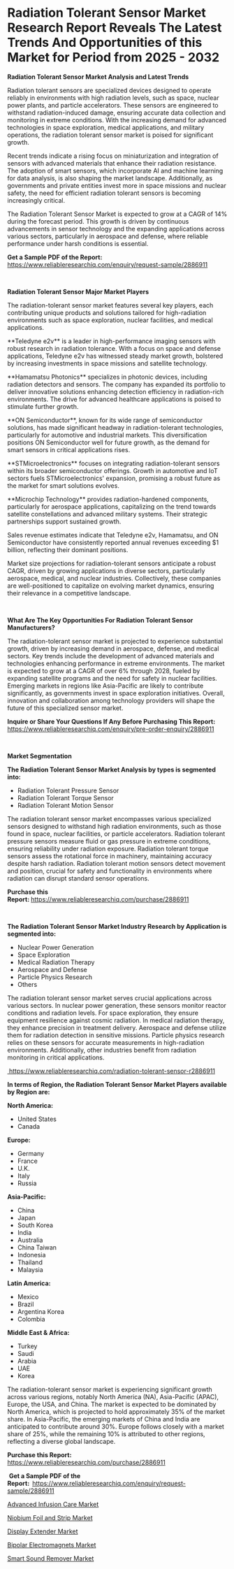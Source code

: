 <p><h1>Radiation Tolerant Sensor Market Research Report Reveals The Latest Trends And Opportunities of this Market for Period from 2025 - 2032</h1></p><p><strong>Radiation Tolerant Sensor Market Analysis and Latest Trends</strong></p>
<p><p>Radiation tolerant sensors are specialized devices designed to operate reliably in environments with high radiation levels, such as space, nuclear power plants, and particle accelerators. These sensors are engineered to withstand radiation-induced damage, ensuring accurate data collection and monitoring in extreme conditions. With the increasing demand for advanced technologies in space exploration, medical applications, and military operations, the radiation tolerant sensor market is poised for significant growth.</p><p>Recent trends indicate a rising focus on miniaturization and integration of sensors with advanced materials that enhance their radiation resistance. The adoption of smart sensors, which incorporate AI and machine learning for data analysis, is also shaping the market landscape. Additionally, as governments and private entities invest more in space missions and nuclear safety, the need for efficient radiation tolerant sensors is becoming increasingly critical.</p><p>The Radiation Tolerant Sensor Market is expected to grow at a CAGR of 14% during the forecast period. This growth is driven by continuous advancements in sensor technology and the expanding applications across various sectors, particularly in aerospace and defense, where reliable performance under harsh conditions is essential.</p></p>
<p><strong>Get a Sample PDF of the Report:&nbsp;</strong> <a href="https://www.reliableresearchiq.com/enquiry/request-sample/2886911?utm_campaign=1123&utm_medium=2&utm_source=Github&utm_content=ia&utm_term=13032025&utm_id=radiation-tolerant-sensor">https://www.reliableresearchiq.com/enquiry/request-sample/2886911</a></p>
<p>&nbsp;</p>
<p><strong>Radiation Tolerant Sensor Major Market Players</strong></p>
<p><p>The radiation-tolerant sensor market features several key players, each contributing unique products and solutions tailored for high-radiation environments such as space exploration, nuclear facilities, and medical applications.</p><p>**Teledyne e2v** is a leader in high-performance imaging sensors with robust research in radiation tolerance. With a focus on space and defense applications, Teledyne e2v has witnessed steady market growth, bolstered by increasing investments in space missions and satellite technology.</p><p>**Hamamatsu Photonics** specializes in photonic devices, including radiation detectors and sensors. The company has expanded its portfolio to deliver innovative solutions enhancing detection efficiency in radiation-rich environments. The drive for advanced healthcare applications is poised to stimulate further growth.</p><p>**ON Semiconductor**, known for its wide range of semiconductor solutions, has made significant headway in radiation-tolerant technologies, particularly for automotive and industrial markets. This diversification positions ON Semiconductor well for future growth, as the demand for smart sensors in critical applications rises.</p><p>**STMicroelectronics** focuses on integrating radiation-tolerant sensors within its broader semiconductor offerings. Growth in automotive and IoT sectors fuels STMicroelectronics' expansion, promising a robust future as the market for smart solutions evolves.</p><p>**Microchip Technology** provides radiation-hardened components, particularly for aerospace applications, capitalizing on the trend towards satellite constellations and advanced military systems. Their strategic partnerships support sustained growth.</p><p>Sales revenue estimates indicate that Teledyne e2v, Hamamatsu, and ON Semiconductor have consistently reported annual revenues exceeding $1 billion, reflecting their dominant positions. </p><p>Market size projections for radiation-tolerant sensors anticipate a robust CAGR, driven by growing applications in diverse sectors, particularly aerospace, medical, and nuclear industries. Collectively, these companies are well-positioned to capitalize on evolving market dynamics, ensuring their relevance in a competitive landscape.</p></p>
<p>&nbsp;</p>
<p><strong>What Are The Key Opportunities For Radiation Tolerant Sensor Manufacturers?</strong></p>
<p><p>The radiation-tolerant sensor market is projected to experience substantial growth, driven by increasing demand in aerospace, defense, and medical sectors. Key trends include the development of advanced materials and technologies enhancing performance in extreme environments. The market is expected to grow at a CAGR of over 6% through 2028, fueled by expanding satellite programs and the need for safety in nuclear facilities. Emerging markets in regions like Asia-Pacific are likely to contribute significantly, as governments invest in space exploration initiatives. Overall, innovation and collaboration among technology providers will shape the future of this specialized sensor market.</p></p>
<p><strong>Inquire or Share Your Questions If Any Before Purchasing This Report:</strong> <a href="https://www.reliableresearchiq.com/enquiry/pre-order-enquiry/2886911?utm_campaign=1123&utm_medium=2&utm_source=Github&utm_content=ia&utm_term=13032025&utm_id=radiation-tolerant-sensor">https://www.reliableresearchiq.com/enquiry/pre-order-enquiry/2886911</a></p>
<p>&nbsp;</p>
<p><strong>Market Segmentation</strong></p>
<p><strong>The Radiation Tolerant Sensor Market Analysis by types is segmented into:</strong></p>
<p><ul><li>Radiation Tolerant Pressure Sensor</li><li>Radiation Tolerant Torque Sensor</li><li>Radiation Tolerant Motion Sensor</li></ul></p>
<p><p>The radiation tolerant sensor market encompasses various specialized sensors designed to withstand high radiation environments, such as those found in space, nuclear facilities, or particle accelerators. Radiation tolerant pressure sensors measure fluid or gas pressure in extreme conditions, ensuring reliability under radiation exposure. Radiation tolerant torque sensors assess the rotational force in machinery, maintaining accuracy despite harsh radiation. Radiation tolerant motion sensors detect movement and position, crucial for safety and functionality in environments where radiation can disrupt standard sensor operations.</p></p>
<p><strong>Purchase this Report:&nbsp;</strong><a href="https://www.reliableresearchiq.com/purchase/2886911?utm_campaign=1123&utm_medium=2&utm_source=Github&utm_content=ia&utm_term=13032025&utm_id=radiation-tolerant-sensor">https://www.reliableresearchiq.com/purchase/2886911</a></p>
<p>&nbsp;</p>
<p><strong>The Radiation Tolerant Sensor Market Industry Research by Application is segmented into:</strong></p>
<p><ul><li>Nuclear Power Generation</li><li>Space Exploration</li><li>Medical Radiation Therapy</li><li>Aerospace and Defense</li><li>Particle Physics Research</li><li>Others</li></ul></p>
<p><p>The radiation tolerant sensor market serves crucial applications across various sectors. In nuclear power generation, these sensors monitor reactor conditions and radiation levels. For space exploration, they ensure equipment resilience against cosmic radiation. In medical radiation therapy, they enhance precision in treatment delivery. Aerospace and defense utilize them for radiation detection in sensitive missions. Particle physics research relies on these sensors for accurate measurements in high-radiation environments. Additionally, other industries benefit from radiation monitoring in critical applications.</p></p>
<p><a href="https://www.reliableresearchiq.com/radiation-tolerant-sensor-r2886911?utm_campaign=1123&utm_medium=2&utm_source=Github&utm_content=ia&utm_term=13032025&utm_id=radiation-tolerant-sensor">&nbsp;https://www.reliableresearchiq.com/radiation-tolerant-sensor-r2886911</a></p>
<p><strong>In terms of Region, the Radiation Tolerant Sensor Market Players available by Region are:</strong></p>
<p>
    <p> <strong> North America: </strong>
        <ul>
            <li>United States</li>
            <li>Canada</li>
        </ul>
        </p> 
    <p> <strong> Europe: </strong>
        <ul>
            <li>Germany</li>
            <li>France</li>
            <li>U.K.</li>
            <li>Italy</li>
            <li>Russia</li>
        </ul>
        </p> 
    <p> <strong> Asia-Pacific: </strong>
        <ul>
            <li>China</li>
            <li>Japan</li>
            <li>South Korea</li>
            <li>India</li>
            <li>Australia</li>
            <li>China Taiwan</li>
            <li>Indonesia</li>
            <li>Thailand</li>
            <li>Malaysia</li>
        </ul>
        </p> 
    <p> <strong> Latin America: </strong>
        <ul>
            <li>Mexico</li>
            <li>Brazil</li>
            <li>Argentina Korea</li>
            <li>Colombia</li>
        </ul>
        </p> 
    <p> <strong> Middle East & Africa: </strong>
        <ul>
            <li>Turkey</li>
            <li>Saudi</li>
            <li>Arabia</li>
            <li>UAE</li>
            <li>Korea</li>
        </ul>
    </p>
    </p>
<p><p>The radiation-tolerant sensor market is experiencing significant growth across various regions, notably North America (NA), Asia-Pacific (APAC), Europe, the USA, and China. The market is expected to be dominated by North America, which is projected to hold approximately 35% of the market share. In Asia-Pacific, the emerging markets of China and India are anticipated to contribute around 30%. Europe follows closely with a market share of 25%, while the remaining 10% is attributed to other regions, reflecting a diverse global landscape.</p></p>
<p><strong>Purchase this Report: </strong><a href="https://www.reliableresearchiq.com/purchase/2886911?utm_campaign=1123&utm_medium=2&utm_source=Github&utm_content=ia&utm_term=13032025&utm_id=radiation-tolerant-sensor">https://www.reliableresearchiq.com/purchase/2886911</a></p>
<p>&nbsp;<strong>Get a Sample PDF of the Report:&nbsp;&nbsp;</strong><a href="https://www.reliableresearchiq.com/enquiry/request-sample/2886911?utm_campaign=1123&utm_medium=2&utm_source=Github&utm_content=ia&utm_term=13032025&utm_id=radiation-tolerant-sensor">https://www.reliableresearchiq.com/enquiry/request-sample/2886911</a></p>
<p><strong></strong></p>
<p><p><a href="https://github.com/saribuissawi/Market-Research-Report-List-1/blob/main/advanced-infusion-care-market.md?utm_campaign=1123&utm_medium=2&utm_source=Github&utm_content=ia&utm_term=13032025&utm_id=radiation-tolerant-sensor">Advanced Infusion Care Market</a></p><p><a href="https://github.com/furnoirons9e/Market-Research-Report-List-1/blob/main/niobium-foil-and-strip-market.md?utm_campaign=1123&utm_medium=2&utm_source=Github&utm_content=ia&utm_term=13032025&utm_id=radiation-tolerant-sensor">Niobium Foil and Strip Market</a></p><p><a href="https://github.com/laverkyllozc/Market-Research-Report-List-1/blob/main/display-extender-market.md?utm_campaign=1123&utm_medium=2&utm_source=Github&utm_content=ia&utm_term=13032025&utm_id=radiation-tolerant-sensor">Display Extender Market</a></p><p><a href="https://github.com/puttslukis59/Market-Research-Report-List-1/blob/main/bipolar-electromagnets-market.md?utm_campaign=1123&utm_medium=2&utm_source=Github&utm_content=ia&utm_term=13032025&utm_id=radiation-tolerant-sensor">Bipolar Electromagnets Market</a></p><p><a href="https://github.com/foddekampo/Market-Research-Report-List-1/blob/main/smart-sound-remover-market.md?utm_campaign=1123&utm_medium=2&utm_source=Github&utm_content=ia&utm_term=13032025&utm_id=radiation-tolerant-sensor">Smart Sound Remover Market</a></p></p>
